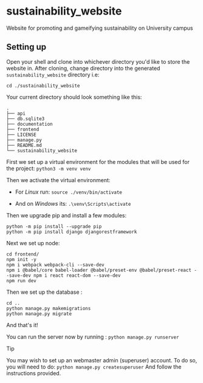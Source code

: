 # sustainability_website

Website for promoting and gameifying sustainability on University campus

## Setting up

Open your shell and clone into whichever directory you'd like to store the website in.
After cloning, change directory into the generated ```sustainability_website``` directory i.e:
```
cd ./sustainability_website 
```

Your current directory should look something like this:
```
.
├── api
├── db.sqlite3
├── documentation
├── frontend
├── LICENSE
├── manage.py
├── README.md
└── sustainability_website
```

First we set up a virtual environment for the modules that will be used for the project:
``` python3 -m venv venv ```

Then we activate the virtual environment:

 - For _Linux_ run:
``` source ./venv/bin/activate ```

- And on _Windows_ its: 
```.\venv\Scripts\activate```

Then we upgrade pip and install a few modules:
```
python -m pip install --upgrade pip 
python -m pip install django djangorestframework
```

Next we set up node:
```
cd frontend/ 
npm init -y 
npm i webpack webpack-cli --save-dev 
npm i @babel/core babel-loader @babel/preset-env @babel/preset-react --save-dev npm i react react-dom --save-dev 
npm run dev
```

Then we set up the database :
```
cd ..
python manage.py makemigrations 
python manage.py migrate 
```

And that's it!

You can run the server now by running :
```python manage.py runserver``` 

>[!TIP]
>You may wish to set up an webmaster admin (superuser) account. 
>To do so, you will need to do:
>```python manage.py createsuperuser``` 
>And follow the instructions provided.

